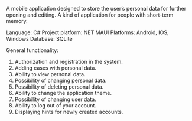 A mobile application designed to store the user’s personal data for further opening and editing. A kind of application for people with short-term memory.

Language: C#
Project platform: NET MAUI
Platforms: Android, IOS, Windows
Database: SQLite

General functionality:
1. Authorization and registration in the system.
2. Adding cases with personal data.
3. Ability to view personal data.
4. Possibility of changing personal data.
5. Possibility of deleting personal data.
6. Ability to change the application theme.
7. Possibility of changing user data.
8. Ability to log out of your account.
9. Displaying hints for newly created accounts.
